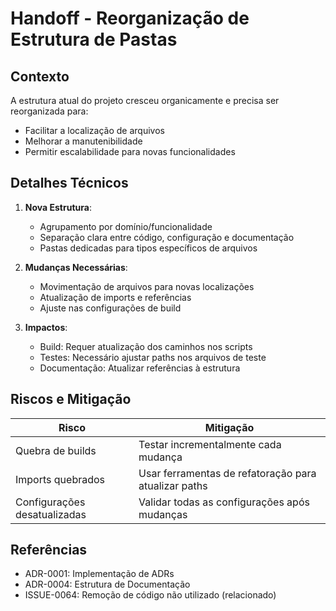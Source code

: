 # Handoff - Reorganização de Estrutura de Pastas

## Contexto
A estrutura atual do projeto cresceu organicamente e precisa ser reorganizada para:
- Facilitar a localização de arquivos
- Melhorar a manutenibilidade
- Permitir escalabilidade para novas funcionalidades

## Detalhes Técnicos
1. **Nova Estrutura**:
   - Agrupamento por domínio/funcionalidade
   - Separação clara entre código, configuração e documentação
   - Pastas dedicadas para tipos específicos de arquivos

2. **Mudanças Necessárias**:
   - Movimentação de arquivos para novas localizações
   - Atualização de imports e referências
   - Ajuste nas configurações de build

3. **Impactos**:
   - Build: Requer atualização dos caminhos nos scripts
   - Testes: Necessário ajustar paths nos arquivos de teste
   - Documentação: Atualizar referências à estrutura

## Riscos e Mitigação
| Risco | Mitigação |
|-------|-----------|
| Quebra de builds | Testar incrementalmente cada mudança |
| Imports quebrados | Usar ferramentas de refatoração para atualizar paths |
| Configurações desatualizadas | Validar todas as configurações após mudanças |

## Referências
- ADR-0001: Implementação de ADRs
- ADR-0004: Estrutura de Documentação
- ISSUE-0064: Remoção de código não utilizado (relacionado)